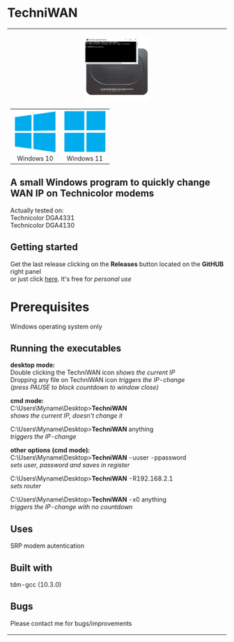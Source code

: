 # TechniWAN
<TABLE><TR><TD>
<p align="center"><img src="img/TechniWAN.png" alt="TechniWAN-icon" width="150" height="150"><br></p>

<TABLE BORDER=0>
<TR>
<TD ALIGN=CENTER> <img src="img/win10.png"   alt="w10-icon"     width="100" height="100"><BR>Windows 10<BR></TD>
<TD ALIGN=CENTER> <img src="img/win11.png"   alt="w11-icon"     width="100" height="100"><BR>Windows 11<BR></TD>
</TR>
</TABLE>

## A small Windows program to quickly change WAN IP on Technicolor modems
Actually tested on:<BR>
Technicolor DGA4331<BR>
Technicolor DGA4130<BR>
    
## Getting started
Get the last release clicking on the **Releases** button located on the **GitHUB** right panel<BR>
or just click [here](https://github.com/uomoukko/TechniWAN/releases/). It's free for *personal use*<BR>

# Prerequisites
Windows operating system only<BR>  

## Running the executables
 **desktop mode:**<BR>
Double clicking the TechniWAN icon *shows the current IP*<BR>
Dropping any file on TechniWAN icon *triggers the IP-change*<BR>
*(press PAUSE to block countdown to window close)*

 **cmd mode:**<BR>
C:\Users\Myname\Desktop>**TechniWAN**<BR>
    *shows the current IP, doesn't change it*<BR>
    
C:\Users\Myname\Desktop>**TechniWAN** anything<BR>
    *triggers the IP-change*<BR>

 **other options (cmd mode):**<BR>
C:\Users\Myname\Desktop>**TechniWAN** -uuser -ppassword<BR>
    *sets user, password and saves in register*<BR>
    
C:\Users\Myname\Desktop>**TechniWAN**  -R192.168.2.1<BR>
    *sets router*<BR>
    
C:\Users\Myname\Desktop>**TechniWAN** -x0 anything<BR>
    *triggers the IP-change with no countdown*<BR> 

## Uses
SRP modem autentication<BR>

## Built with
tdm-gcc (10.3.0)<BR>

## Bugs
Please contact me for bugs/improvements<BR>
</TD></TR></TD></TABLE>
